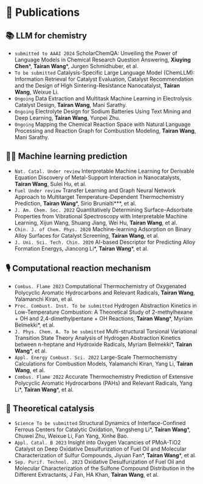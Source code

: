
# 📝 Publications 
## 📚 LLM for chemistry  


- ``submitted to AAAI 2024`` ScholarChemQA: Unveiling the Power of Language Models in Chemical Research Question Answering, **Xiuying Chen***, **Tairan Wang***, Jurgen Schmidhuber, et al.
- ``To be submitted`` Catalysis-Specific Large Language Model (ChemLLM): Information Retrieval for Catalyst Evaluation, Catalyst Recommendation and the Design of High Sintering-Resistance Nanocatalyst, **Tairan Wang**, Weixue Li.
- ``Ongoing`` Data Extraction and Multitask Machine Learning in Electrolysis Catalyst Design, **Tairan Wang**, Mani Sarathy.
- ``Ongoing`` Electrolyte Design for Sodium Batteries Using Text Mining and Deep Learning, **Tairan Wang**, Yunpei Zhu.
- ``Ongoing`` Mapping the Chemical Reaction Space with Natural Language Processing and Reaction Graph for Combustion Modeling, **Tairan Wang**, Mani Sarathy.


## 🧑‍🎨 Machine learning prediction
- ``Nat. Catal. Under review`` Interpretable Machine Learning for Derivable Equation Discovery of Metal-Support Interaction in Nanocatalysts, **Tairan Wang**, Sulei Hu, et al.
- ``Fuel Under review`` Transfer Learning and Graph Neural Network Approach to Multitarget Temperature-Dependent Thermochemistry Prediction, **Tairan Wang***, Sirio Brunialti***, et al.
- ``J. Am. Chem. Soc. 2022`` Quantitatively Determining Surface–Adsorbate Properties from Vibrational Spectroscopy with Interpretable Machine Learning, Xijun Wang, Shuang Jiang, Wei Hu, **Tairan Wang**, et al.
- ``Chin. J. of Chem. Phys. 2020`` Machine-learning Adsorption on Binary Alloy Surfaces for Catalyst Screening, **Tairan Wang**, et al.
- ``J. Uni. Sci. Tech. Chin. 2020`` AI-based Descriptor for Predicting Alloy Formation Energys, Jiancong Li*, **Tairan Wang***, et al.

## 🎙 Computational reaction mechanism 

- ``Combus. Flame 2023`` Computational Thermochemistry of Oxygenated Polycyclic Aromatic Hydrocarbons and Relevant Radicals, **Tairan Wang**, Yalamanchi Kiran, et al.
- ``Proc. Combust. Inst. To be submitted`` Hydrogen Abstraction Kinetics in Low-Temperature Combustion: A Theoretical Study of 2-methylhexane + OH and 2,4-dimethylpentane + OH Reactions, **Tairan Wang***, Myriam Belmekki*, et al.
- ``J. Phys. Chem. A. To be submitted`` Multi-structural Torsional Variational Transition State Theory Analysis of Hydrogen Abstraction Kinetics between n-heptane and Hydroxide Radicals, Myriam Belmekki*, **Tairan Wang***, et al.
- ``Appl. Energy Combust. Sci. 2022`` Large-Scale Thermochemistry Calculations for Combustion Models, Yalamanchi Kiran, Yang Li, **Tairan Wang**, et al.
- ``Combus. Flame 2022`` Accurate Thermochemistry Prediction of Extensive Polycyclic Aromatic Hydrocarbons (PAHs) and Relevant Radicals, Yang Li*, **Tairan Wang***, et al.


## 📒 Theoretical catalysis
- ``Science To be submitted`` Structural Dynamics of Interface-Confined Ferrous Centers for Catalytic Oxidation, Yangsheng Li*, **Tairan Wang***, Chuwei Zhu, Weixue Li, Fan Yang, Xinhe Bao.
- ``Appl. Catal. B 2023`` Insight into Oxygen Vacancies of PMoA-TiO2 Catalyst on Deep Oxidative Desulfurization of Fuel Oil and Molecular Characterization of Sulfur Compounds, Jiyuan Fan*, **Tairan Wang***, et al.
- ``Sep. Purif. Technol. 2023`` Oxidative Desulfurization of Fuel Oil and Molecular Characterization of the Sulfone Compound Distribution in the Different Extractants, J Fan, HA Khan, **Tairan Wang**, et al.